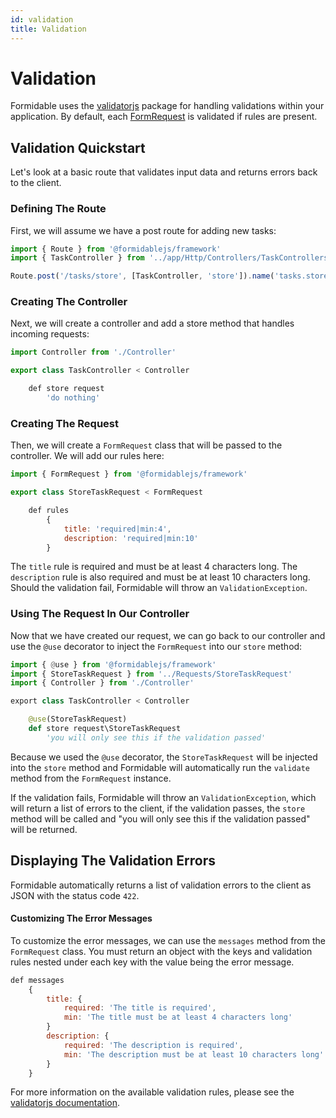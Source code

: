 ```yaml
---
id: validation
title: Validation
---
```


# Validation

Formidable uses the [validatorjs](https://github.com/mikeerickson/validatorjs) package for handling validations within your application. By default, each [FormRequest](/docs/requests) is validated if rules are present.

## Validation Quickstart

Let's look at a basic route that validates input data and returns errors back to the client.

### Defining The Route

First, we will assume we have a post route for adding new tasks:

```js title="routes/api.imba"
import { Route } from '@formidablejs/framework'
import { TaskController } from '../app/Http/Controllers/TaskControllers'

Route.post('/tasks/store', [TaskController, 'store']).name('tasks.store')
```

### Creating The Controller

Next, we will create a controller and add a store method that handles incoming requests:

```js title="app/Http/Controllers/TaskController.imba"
import Controller from './Controller'

export class TaskController < Controller

	def store request
		'do nothing'
```

### Creating The Request

Then, we will create a `FormRequest` class that will be passed to the controller. We will add our rules here:

```js title="app/Http/Request/StoreTaskRequest.imba"
import { FormRequest } from '@formidablejs/framework'

export class StoreTaskRequest < FormRequest

	def rules
		{
			title: 'required|min:4',
			description: 'required|min:10'
		}

```

The `title` rule is required and must be at least 4 characters long. The `description` rule is also required and must be at least 10 characters long. Should the validation fail, Formidable will throw an `ValidationException`.

### Using The Request In Our Controller

Now that we have created our request, we can go back to our controller and use the `@use` decorator to inject the `FormRequest` into our `store` method:

```py title="app/Http/Controllers/TaskController.imba"
import { @use } from '@formidablejs/framework'
import { StoreTaskRequest } from '../Requests/StoreTaskRequest'
import { Controller } from './Controller'

export class TaskController < Controller

	@use(StoreTaskRequest)
	def store request\StoreTaskRequest
		'you will only see this if the validation passed'
```

Because we used the `@use` decorator, the `StoreTaskRequest` will be injected into the `store` method and Formidable will automatically run the `validate` method from the `FormRequest` instance.

If the validation fails, Formidable will throw an `ValidationException`, which will return a list of errors to the client, if the validation passes, the `store` method will be called and "you will only see this if the validation passed" will be returned.

## Displaying The Validation Errors

Formidable automatically returns a list of validation errors to the client as JSON with the status code `422`.

#### Customizing The Error Messages

To customize the error messages, we can use the `messages` method from the `FormRequest` class. You must return an object with the keys and validation rules nested under each key with the value being the error message.

```js
def messages
	{
		title: {
			required: 'The title is required',
			min: 'The title must be at least 4 characters long'
		}
		description: {
			required: 'The description is required',
			min: 'The description must be at least 10 characters long'
		}
	}
```

For more information on the available validation rules, please see the [validatorjs documentation](https://github.com/mikeerickson/validatorjs#available-rules).
